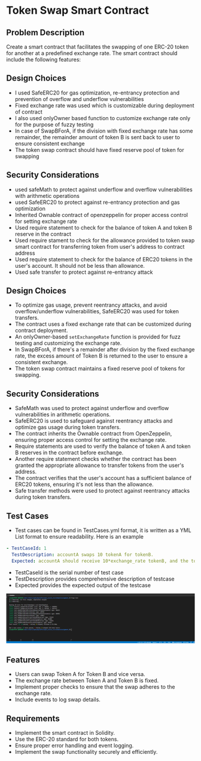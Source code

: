 # Token Swap Smart Contract

## Problem Description

Create a smart contract that facilitates the swapping of one ERC-20 token for another at a predefined exchange rate. The smart contract should include the following features:

## Design Choices

- I used SafeERC20 for gas optimization, re-entrancy protection and prevention of overflow and underflow vulnerabilities
- Fixed exchange rate was used which is customizable during deployment of contract
- I also used onlyOwner based function to customize exchange rate only for the purpose of fuzzy testing
- In case of SwapBForA, if the division with fixed exchange rate has some remainder, the remainder amount of token B is sent back to user to ensure consistent exchange
- The token swap contract should have fixed reserve pool of token for swapping

## Security Considerations

- used safeMath to protect against underflow and overflow vulnerabilities with arithmetic operations
- used SafeERC20 to protect against re-entrancy protection and gas optimization
- Inherited Ownable contract of openzeppelin for proper access control for setting exchange rate
- Used require statement to check for the balance of token A and token B reserve in the contract
- Used require stament to check for the allowance provided to token swap smart contract for transferring token from user's address to contract address
- Used require statement to check for the balance of ERC20 tokens in the user's account. It should not be less than allowance.
- Used safe transfer to protect against re-entrancy attack

## Design Choices

- To optimize gas usage, prevent reentrancy attacks, and avoid overflow/underflow vulnerabilities, SafeERC20 was used for token transfers.
- The contract uses a fixed exchange rate that can be customized during contract deployment.
- An onlyOwner-based `setExchangeRate` function is provided for fuzz testing and customizing the exchange rate.
- In SwapBForA, if there's a remainder after division by the fixed exchange rate, the excess amount of Token B is returned to the user to ensure a consistent exchange.
- The token swap contract maintains a fixed reserve pool of tokens for swapping.

## Security Considerations

- SafeMath was used to protect against underflow and overflow vulnerabilities in arithmetic operations.
- SafeERC20 is used to safeguard against reentrancy attacks and optimize gas usage during token transfers.
- The contract inherits the Ownable contract from OpenZeppelin, ensuring proper access control for setting the exchange rate.
- Require statements are used to verify the balance of token A and token B reserves in the contract before exchange.
- Another require statement checks whether the contract has been granted the appropriate allowance to transfer tokens from the user's address.
- The contract verifies that the user's account has a sufficient balance of ERC20 tokens, ensuring it's not less than the allowance.
- Safe transfer methods were used to protect against reentrancy attacks during token transfers.

## Test Cases

- Test cases can be found in TestCases.yml format, it is written as a YML List format to ensure readability. Here is an example

```yml
- TestCaseId: 1
  TestDescription: accountA swaps 10 tokenA for tokenB.
  Expected: accountA should receive 10*exchange_rate tokenB, and the tokenSwap's reserve should have 1,000,010 token A after the transaction execution, and (1,000,000 - 10*exchange_rate) of tokenB
```

- TestCaseId is the serial number of test case
- TestDescription provides comprehensive description of testcase
- Expected provides the expected output of the testcase

![Test Case result](./Test_Case_Passed_sc.png)

## Features

- Users can swap Token A for Token B and vice versa.
- The exchange rate between Token A and Token B is fixed.
- Implement proper checks to ensure that the swap adheres to the exchange rate.
- Include events to log swap details.

## Requirements

- Implement the smart contract in Solidity.
- Use the ERC-20 standard for both tokens.
- Ensure proper error handling and event logging.
- Implement the swap functionality securely and efficiently.
